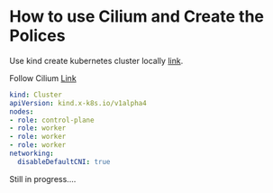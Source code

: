 # How to use Cilium and Create the Polices

Use kind create kubernetes cluster locally [link](https://github.com/nomansadiq11/devops-utils/blob/main/mac/kindcli.md).

Follow Cilium [Link](https://docs.cilium.io/en/stable/installation/kind/)

```yaml
kind: Cluster
apiVersion: kind.x-k8s.io/v1alpha4
nodes:
- role: control-plane
- role: worker
- role: worker
- role: worker
networking:
  disableDefaultCNI: true

```

Still in progress....